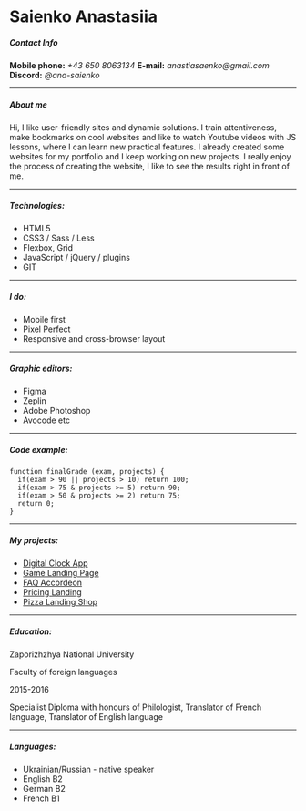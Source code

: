 # Saienko Anastasiia

##### Contact Info

**Mobile phone:**
_+43 650 8063134_
**E-mail:**
_anastiasaenko@gmail.com_
**Discord:**
_@ana-saienko_
********* 
##### About me
Hi, I like user-friendly sites and dynamic solutions.
I train attentiveness, make bookmarks on cool websites and like to watch Youtube videos with JS lessons, where I can learn new practical features. 
I already created some websites for my portfolio and I keep working on new projects. 
I really enjoy the process of creating the website, I like to see the results right in front of me. 
********* 
##### Technologies:

* HTML5
* CSS3 / Sass / Less
* Flexbox, Grid
* JavaScript / jQuery / plugins
* GIT
********* 
##### I do:

* Mobile first
* Pixel Perfect
* Responsive and cross-browser layout
********* 
##### Graphic editors:

* Figma
* Zeplin
* Adobe Photoshop
* Avocode etc
********* 
##### Code example:
```
function finalGrade (exam, projects) {
  if(exam > 90 || projects > 10) return 100;
  if(exam > 75 & projects >= 5) return 90;
  if(exam > 50 & projects >= 2) return 75;
  return 0;
}
```
********* 
##### My projects:

* [Digital Clock App](https://ana-saienko.github.io/digital-clock/)
* [Game Landing Page](https://ana-saienko.github.io/game/)
* [FAQ Accordeon](https://ana-saienko.github.io/faq-accordeon/)
* [Pricing Landing](https://ana-saienko.github.io/pricing/)
* [Pizza Landing Shop](https://ana-saienko.github.io/follow-me-please/)
********* 
##### Education:

Zaporizhzhya National University

Faculty of foreign languages

2015-2016

Specialist Diploma with honours of Philologist, Translator of French language, Translator of English language
********* 
##### Languages:

* Ukrainian/Russian - native speaker
* English B2
* German B2
* French B1
